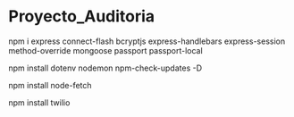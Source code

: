# Proyecto_Auditoria

npm i express connect-flash bcryptjs express-handlebars express-session method-override mongoose passport passport-local

npm install dotenv nodemon npm-check-updates -D   

npm install node-fetch 

npm install twilio    
